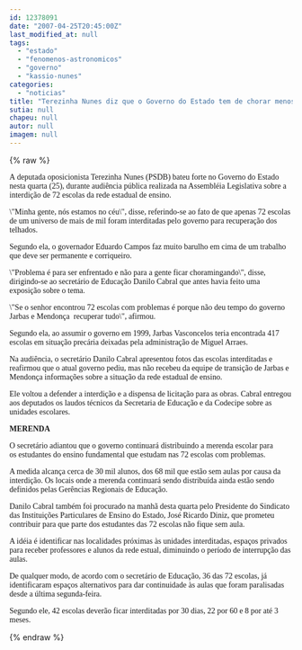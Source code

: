 ```yaml
---
id: 12378091
date: "2007-04-25T20:45:00Z"
last_modified_at: null
tags:
  - "estado"
  - "fenomenos-astronomicos"
  - "governo"
  - "kassio-nunes"
categories:
  - "noticias"
title: "Terezinha Nunes diz que o Governo do Estado tem de chorar menos e trabalhar mais"
sutia: null
chapeu: null
autor: null
imagem: null
---
```

{% raw %}
<p><P><FONT face=Verdana>A&nbsp;deputada oposicionista Terezinha Nunes (PSDB) bateu forte no Governo do Estado nesta quarta (25), durante audiência pública realizada na Assembléia Legislativa sobre a interdição&nbsp;de 72 escolas da rede estadual de ensino.</FONT></P></p>
<p><P><FONT face=Verdana>\"Minha gente, nós estamos no céu\", disse, referindo-se ao fato de que apenas 72 escolas de um universo de mais de&nbsp;mil&nbsp;foram interditadas pelo governo para recuperação dos telhados.</FONT></P></p>
<p><P><FONT face=Verdana>Segundo ela, o governador Eduardo Campos faz muito barulho em cima de um trabalho que deve ser permanente e corriqueiro.</FONT></P></p>
<p><P><FONT face=Verdana>\"Problema é para ser enfrentado e não para a gente ficar choramingando\", disse, dirigindo-se ao secretário de Educação Danilo Cabral que antes havia feito uma exposição sobre o tema.</FONT></P></p>
<p><P><FONT face=Verdana>\"Se o senhor encontrou 72 escolas com problemas é porque não deu tempo do governo Jarbas e&nbsp;Mendonça&nbsp; recuperar tudo\", afirmou.</FONT></P></p>
<p><P><FONT face=Verdana>Segundo ela,&nbsp;ao assumir o governo em 1999, Jarbas Vasconcelos teria encontrada 417 escolas em situação precária deixadas pela administração de Miguel Arraes.&nbsp;&nbsp;&nbsp;&nbsp;</FONT></P></p>
<p><P><FONT face=Verdana>Na audiência, o secretário Danilo Cabral apresentou fotos das escolas interditadas e reafirmou que o atual governo pediu, mas não recebeu da equipe de transição de Jarbas e Mendonça informações sobre a situação da rede estadual de ensino.</FONT></P></p>
<p><P><FONT face=Verdana>Ele voltou a defender a interdição e a dispensa de licitação para as obras. Cabral entregou aos deputados os laudos técnicos da Secretaria de Educação e da Codecipe sobre as unidades escolares.</FONT></P></p>
<p><P><STRONG><FONT face=Verdana>MERENDA</FONT></STRONG></P></p>
<p><P><FONT face=Verdana>O secretário&nbsp;adiantou que o governo continuará distribuindo a merenda escolar para os&nbsp;estudantes do ensino fundamental que estudam&nbsp;nas 72 escolas com problemas.</FONT></P></p>
<p><P><FONT face=Verdana>A medida alcança cerca de 30 mil alunos, dos 68 mil que estão sem aulas por causa da interdição. Os locais onde a merenda continuará sendo&nbsp;distribuída ainda estão sendo definidos pelas Gerências Regionais de Educação.</FONT></P></p>
<p><P><FONT face=Verdana>Danilo Cabral&nbsp;também foi procurado na manhã desta quarta pelo Presidente do Sindicato das Instituições Particulares de Ensino do Estado, José Ricardo Diniz, que prometeu contribuir para que parte dos estudantes das 72 escolas não fique sem aula.</FONT></P></p>
<p><P><FONT face=Verdana>A idéia é identificar nas localidades próximas às unidades interditadas,&nbsp;espaços privados para&nbsp;receber professores e alunos da rede estual,&nbsp;diminuindo o período de interrupção das aulas.</FONT></P></p>
<p><P><FONT face=Verdana>De qualquer modo, de acordo com&nbsp;o secretário de Educação, 36 das 72 escolas, já identificaram espaços alternativos para dar continuidade às aulas que foram paralisadas desde a última segunda-feira.</FONT></P></p>
<p><P><FONT face=Verdana>Segundo ele,&nbsp;42 escolas deverão ficar interditadas por 30 dias, 22 por 60&nbsp;e 8 por até 3 meses.</FONT></P> </p>
{% endraw %}